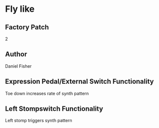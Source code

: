 



# Fly like

## Factory Patch


2  

## Author


Daniel Fisher  

## Expression Pedal/External Switch Functionality


Toe down increases rate of synth pattern  

## Left Stompswitch Functionality


Left stomp triggers synth pattern